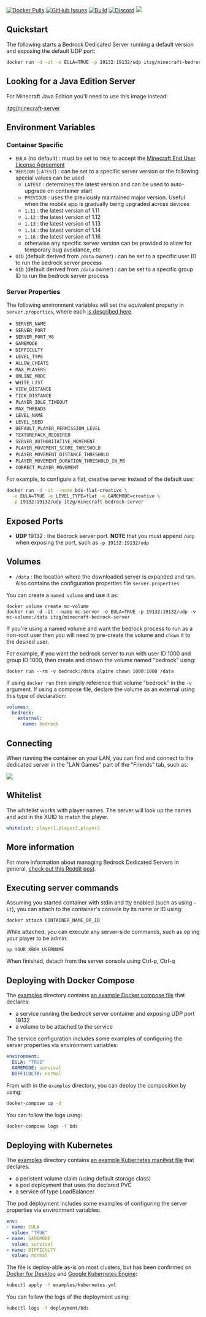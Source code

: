 [![Docker Pulls](https://img.shields.io/docker/pulls/itzg/minecraft-bedrock-server.svg)](https://hub.docker.com/r/itzg/minecraft-bedrock-server/)
[![GitHub Issues](https://img.shields.io/github/issues-raw/itzg/docker-minecraft-bedrock-server.svg)](https://github.com/itzg/docker-minecraft-bedrock-server/issues)
[![Build](https://github.com/itzg/docker-minecraft-bedrock-server/workflows/Build/badge.svg)](https://github.com/itzg/docker-minecraft-bedrock-server/actions?query=workflow%3ABuild)
[![Discord](https://img.shields.io/discord/660567679458869252)](https://discord.gg/ScbTrAw)
[![](https://img.shields.io/badge/Donate-Buy%20me%20a%20coffee-orange.svg)](https://www.buymeacoffee.com/itzg)

## Quickstart

The following starts a Bedrock Dedicated Server running a default version and
exposing the default UDP port: 

```bash
docker run -d -it -e EULA=TRUE -p 19132:19132/udp itzg/minecraft-bedrock-server
```

## Looking for a Java Edition Server

For Minecraft Java Edition you'll need to use this image instead:

[itzg/minecraft-server](https://hub.docker.com/r/itzg/minecraft-server)

## Environment Variables

### Container Specific

- `EULA` (no default) : must be set to `TRUE` to 
  accept the [Minecraft End User License Agreement](https://minecraft.net/terms)
- `VERSION` (`LATEST`) : can be set to a specific server version or the following special values can be used:
  - `LATEST` : determines the latest version and can be used to auto-upgrade on container start
  - `PREVIOUS` : uses the previously maintained major version. Useful when the mobile app is gradually being upgraded across devices
  - `1.11` : the latest version of 1.11
  - `1.12` : the latest version of 1.12
  - `1.13` : the latest version of 1.13
  - `1.14` : the latest version of 1.14
  - `1.16` : the latest version of 1.16
  - otherwise any specific server version can be provided to allow for temporary bug avoidance, etc
- `UID` (default derived from `/data` owner) : can be set to a specific user ID to run the
  bedrock server process
- `GID` (default derived from `/data` owner) : can be set to a specific group ID to run the
  bedrock server process

### Server Properties

The following environment variables will set the equivalent property in `server.properties`, where each [is described here](https://minecraft.gamepedia.com/Server.properties#Bedrock_Edition_3).

- `SERVER_NAME`
- `SERVER_PORT`
- `SERVER_PORT_V6`
- `GAMEMODE`
- `DIFFICULTY`
- `LEVEL_TYPE`
- `ALLOW_CHEATS`
- `MAX_PLAYERS`
- `ONLINE_MODE`
- `WHITE_LIST`
- `VIEW_DISTANCE`
- `TICK_DISTANCE`
- `PLAYER_IDLE_TIMEOUT`
- `MAX_THREADS`
- `LEVEL_NAME`
- `LEVEL_SEED`
- `DEFAULT_PLAYER_PERMISSION_LEVEL`
- `TEXTUREPACK_REQUIRED`
- `SERVER_AUTHORITATIVE_MOVEMENT`
- `PLAYER_MOVEMENT_SCORE_THRESHOLD`
- `PLAYER_MOVEMENT_DISTANCE_THRESHOLD`
- `PLAYER_MOVEMENT_DURATION_THRESHOLD_IN_MS`
- `CORRECT_PLAYER_MOVEMENT`

For example, to configure a flat, creative server instead of the default use:

```bash
docker run -d -it --name bds-flat-creative \
  -e EULA=TRUE -e LEVEL_TYPE=flat -e GAMEMODE=creative \
  -p 19132:19132/udp itzg/minecraft-bedrock-server
```

## Exposed Ports

- **UDP** 19132 : the Bedrock server port. 
  **NOTE** that you must append `/udp` when exposing the port, such as `-p 19132:19132/udp`
  
## Volumes

- `/data` : the location where the downloaded server is expanded and ran. Also contains the
  configuration properties file `server.properties`

You can create a `named volume` and use it as:

```shell
docker volume create mc-volume
docker run -d -it --name mc-server -e EULA=TRUE -p 19132:19132/udp -v mc-volume:/data itzg/minecraft-bedrock-server
```

If you're using a named volume and want the bedrock process to run as a non-root user then you will need to pre-create the volume and `chown` it to the desired user.

For example, if you want the bedrock server to run with user ID 1000 and group ID 1000, then create and chown the volume named "bedrock" using:

```shell script
docker run --rm -v bedrock:/data alpine chown 1000:1000 /data
```

If using `docker run` then simply reference that volume "bedrock" in the `-v` argument. If using a compose file, declare the volume as an external using this type of declaration:

```yaml
volumes:
  bedrock:
    external:
      name: bedrock
```

## Connecting

When running the container on your LAN, you can find and connect to the dedicated server
in the "LAN Games" part of the "Friends" tab, such as:

![](docs/example-client.jpg)

## Whitelist

The whitelist works with player names. The server will look up the names and add in the XUID to match the player.

```yaml
whitelist: player1,player2,player3
```

## More information

For more information about managing Bedrock Dedicated Servers in general, [check out this Reddit post](https://old.reddit.com/user/ProfessorValko/comments/9f438p/bedrock_dedicated_server_tutorial/).

## Executing server commands

Assuming you started container with stdin and tty enabled (such as using `-it`), you can attach to the container's console by its name or ID using:

```shell script
docker attach CONTAINER_NAME_OR_ID
``` 

While attached, you can execute any server-side commands, such as op'ing your player to be admin:

```
op YOUR_XBOX_USERNAME
```

When finished, detach from the server console using Ctrl-p, Ctrl-q

## Deploying with Docker Compose

The [examples](examples) directory contains [an example Docker compose file](examples/docker-compose.yml) that declares:
- a service running the bedrock server container and exposing UDP port 19132
- a volume to be attached to the service

The service configuration includes some examples of configuring the server properties via environment variables:
```yaml
environment:
  EULA: "TRUE"
  GAMEMODE: survival
  DIFFICULTY: normal
```

From with in the `examples` directory, you can deploy the composition by using:

```bash
docker-compose up -d
```

You can follow the logs using:
```bash
docker-compose logs -f bds
```

## Deploying with Kubernetes

The [examples](examples) directory contains [an example Kubernetes manifest file](examples/kubernetes.yml) that declares:
- a peristent volume claim (using default storage class)
- a pod deployment that uses the declared PVC
- a service of type LoadBalancer

The pod deployment includes some examples of configuring the server properties via environment variables:
```yaml
env:
- name: EULA
  value: "TRUE"
- name: GAMEMODE
  value: survival
- name: DIFFICULTY
  value: normal
```

The file is deploy-able as-is on most clusters, but has been confirmed on [Docker for Desktop](https://docs.docker.com/docker-for-windows/kubernetes/) and [Google Kubernetes Engine](https://cloud.google.com/kubernetes-engine/docs/):

```bash
kubectl apply -f examples/kubernetes.yml
```

You can follow the logs of the deployment using:

```bash
kubectl logs -f deployment/bds
```
